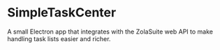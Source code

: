 # SimpleTaskCenter
A small Electron app that integrates with the ZolaSuite web API to make handling task lists easier and richer.

